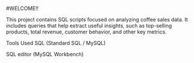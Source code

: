 #WELCOME!!

This project contains SQL scripts focused on analyzing coffee sales data.
It includes queries that help extract useful insights, such as top-selling products, total revenue, customer behavior, and other key metrics.

Tools Used
SQL (Standard SQL / MySQL)

SQL editor (MySQL Workbench)
